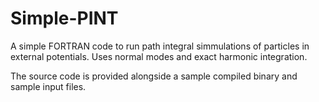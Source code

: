 # Simple-PINT
A simple FORTRAN code to run path integral simmulations of particles in external potentials. Uses normal modes and exact harmonic integration.

The source code is provided alongside a sample compiled binary and sample input files.
